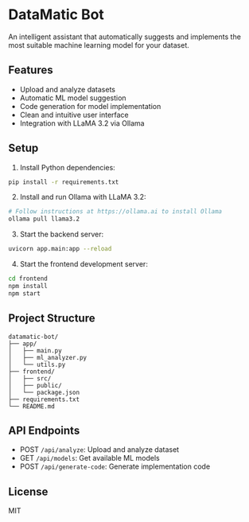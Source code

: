 # DataMatic Bot

An intelligent assistant that automatically suggests and implements the most suitable machine learning model for your dataset.

## Features

- Upload and analyze datasets
- Automatic ML model suggestion
- Code generation for model implementation
- Clean and intuitive user interface
- Integration with LLaMA 3.2 via Ollama

## Setup

1. Install Python dependencies:
```bash
pip install -r requirements.txt
```

2. Install and run Ollama with LLaMA 3.2:
```bash
# Follow instructions at https://ollama.ai to install Ollama
ollama pull llama3.2
```

3. Start the backend server:
```bash
uvicorn app.main:app --reload
```

4. Start the frontend development server:
```bash
cd frontend
npm install
npm start
```

## Project Structure

```
datamatic-bot/
├── app/
│   ├── main.py
│   ├── ml_analyzer.py
│   └── utils.py
├── frontend/
│   ├── src/
│   ├── public/
│   └── package.json
├── requirements.txt
└── README.md
```

## API Endpoints

- POST `/api/analyze`: Upload and analyze dataset
- GET `/api/models`: Get available ML models
- POST `/api/generate-code`: Generate implementation code

## License

MIT 